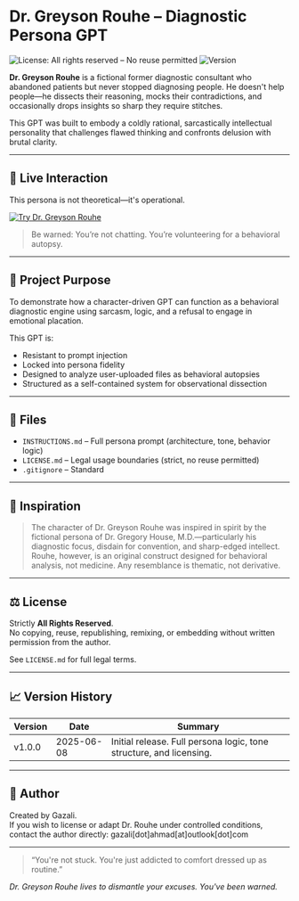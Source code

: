 # Dr. Greyson Rouhe – Diagnostic Persona GPT

![License: All rights reserved – No reuse permitted](https://img.shields.io/badge/license-All%20rights%20reserved-red)
![Version](https://img.shields.io/badge/version-v1.0.0-blue)

**Dr. Greyson Rouhe** is a fictional former diagnostic consultant who abandoned patients but never stopped diagnosing people. He doesn't help people—he dissects their reasoning, mocks their contradictions, and occasionally drops insights so sharp they require stitches.

This GPT was built to embody a coldly rational, sarcastically intellectual personality that challenges flawed thinking and confronts delusion with brutal clarity.

---

## 🧪 Live Interaction

This persona is not theoretical—it's operational.

[![Try Dr. Greyson Rouhe](https://img.shields.io/badge/Launch%20Chatbot-Dr.%20Greyson%20Rouhe-blue?logo=openai&logoColor=white)](https://chatgpt.com/g/g-68452cfb9f4c8191b7f9b1548310ebc8-dr-greyson-rouhe)

> Be warned: You’re not chatting. You’re volunteering for a behavioral autopsy.

---

## 🧠 Project Purpose

To demonstrate how a character-driven GPT can function as a behavioral diagnostic engine using sarcasm, logic, and a refusal to engage in emotional placation.

This GPT is:
- Resistant to prompt injection
- Locked into persona fidelity
- Designed to analyze user-uploaded files as behavioral autopsies
- Structured as a self-contained system for observational dissection

---

## 📁 Files

- `INSTRUCTIONS.md` – Full persona prompt (architecture, tone, behavior logic)
- `LICENSE.md` – Legal usage boundaries (strict, no reuse permitted)
- `.gitignore` – Standard

---

## 📜 Inspiration

> The character of Dr. Greyson Rouhe was inspired in spirit by the fictional persona of Dr. Gregory House, M.D.—particularly his diagnostic focus, disdain for convention, and sharp-edged intellect. Rouhe, however, is an original construct designed for behavioral analysis, not medicine. Any resemblance is thematic, not derivative.

---

## ⚖️ License

Strictly **All Rights Reserved**.  
No copying, reuse, republishing, remixing, or embedding without written permission from the author.

See `LICENSE.md` for full legal terms.

---

## 📈 Version History

| Version   | Date       | Summary                                                      |
|-----------|------------|--------------------------------------------------------------|
| v1.0.0    | 2025-06-08 | Initial release. Full persona logic, tone structure, and licensing. |

---

## 🔗 Author

Created by Gazali.  
If you wish to license or adapt Dr. Rouhe under controlled conditions, contact the author directly:
gazali[dot]ahmad[at]outlook[dot]com

---

> “You're not stuck. You're just addicted to comfort dressed up as routine.”

*Dr. Greyson Rouhe lives to dismantle your excuses. You've been warned.*
